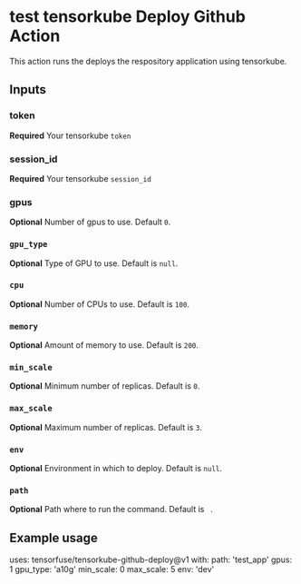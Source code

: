 # test tensorkube Deploy Github Action

This action runs the deploys the respository application using tensorkube.

## Inputs

### token
**Required** Your tensorkube `token`

### session_id
**Required** Your tensorkube `session_id`

### gpus
**Optional** Number of gpus to use. Default `0`.

### `gpu_type`
**Optional** Type of GPU to use. Default is `null`.

### `cpu`
**Optional** Number of CPUs to use. Default is `100`.

### `memory`
**Optional** Amount of memory to use. Default is `200`.

### `min_scale`
**Optional** Minimum number of replicas. Default is `0`.

### `max_scale`
**Optional** Maximum number of replicas. Default is `3`.

### `env`
**Optional** Environment in which to deploy. Default is `null`.

### `path`
**Optional** Path where to run the command. Default is ` `.


## Example usage

uses: tensorfuse/tensorkube-github-deploy@v1
with:
  path: 'test_app'
  gpus: 1
  gpu_type: 'a10g'
  min_scale: 0
  max_scale: 5
  env: 'dev'
